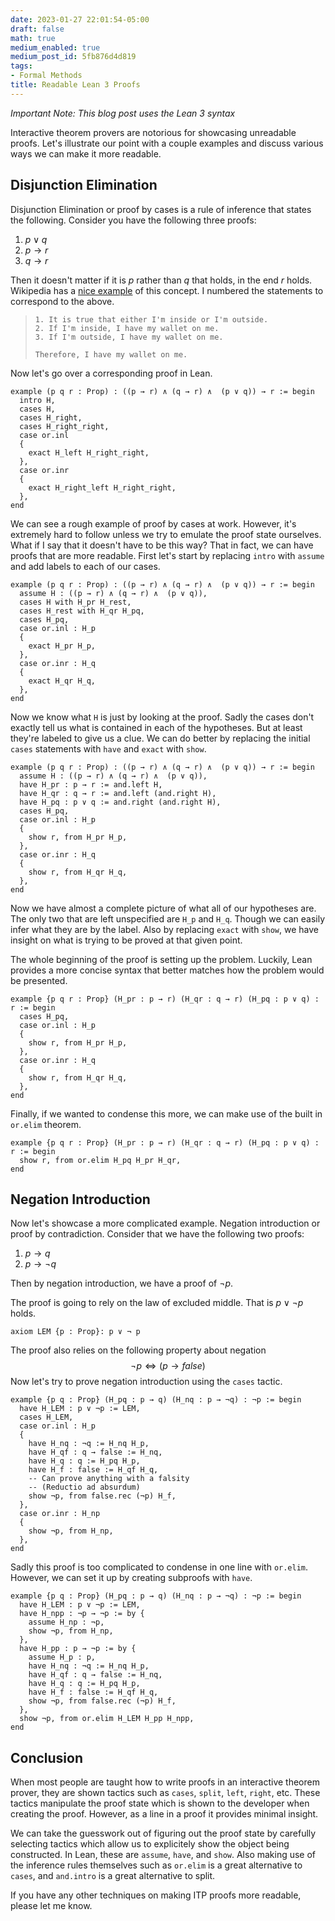 ```yaml
---
date: 2023-01-27 22:01:54-05:00
draft: false
math: true
medium_enabled: true
medium_post_id: 5fb876d4d819
tags:
- Formal Methods
title: Readable Lean 3 Proofs
---
```


*Important Note: This blog post uses the Lean 3 syntax*

Interactive theorem provers are notorious for showcasing unreadable proofs. Let's illustrate our point with a couple examples and discuss various ways we can make it more readable.

## Disjunction Elimination

Disjunction Elimination or proof by cases is a rule of inference that states the following. Consider you have the following three proofs:

1. $p \vee q$
2. $p \rightarrow r$
3. $q \rightarrow r$

Then it doesn't matter if it is $p$ rather than $q$ that holds, in the end $r$ holds.  Wikipedia has a [nice example](https://en.wikipedia.org/wiki/Disjunction_elimination) of this concept. I numbered the statements to correspond to the above.

>     1. It is true that either I'm inside or I'm outside.
>     2. If I'm inside, I have my wallet on me.
>     3. If I'm outside, I have my wallet on me.
>     
>     Therefore, I have my wallet on me.

Now let's go over a corresponding proof in Lean.

```lean
example (p q r : Prop) : ((p → r) ∧ (q → r) ∧  (p ∨ q)) → r := begin
  intro H,
  cases H,
  cases H_right,
  cases H_right_right,
  case or.inl
  {
    exact H_left H_right_right,
  },
  case or.inr
  {
    exact H_right_left H_right_right,
  },
end
```

We can see a rough example of proof by cases at work. However, it's extremely hard to follow unless we try to emulate the proof state ourselves. What if I say that it doesn't have to be this way? That in fact, we can have proofs that are more readable. First let's start by replacing `intro` with `assume` and add labels to each of our cases.

```lean
example (p q r : Prop) : ((p → r) ∧ (q → r) ∧  (p ∨ q)) → r := begin
  assume H : ((p → r) ∧ (q → r) ∧  (p ∨ q)),
  cases H with H_pr H_rest,
  cases H_rest with H_qr H_pq,
  cases H_pq,
  case or.inl : H_p
  {
    exact H_pr H_p,
  },
  case or.inr : H_q
  {
    exact H_qr H_q,
  },
end
```

Now we know what `H` is just by looking at the proof. Sadly the cases don't exactly tell us what is contained in each of the hypotheses. But at least they're labeled to give us a clue. We can do better by replacing the initial `cases` statements with `have` and `exact` with `show`.

```lean
example (p q r : Prop) : ((p → r) ∧ (q → r) ∧  (p ∨ q)) → r := begin
  assume H : ((p → r) ∧ (q → r) ∧  (p ∨ q)),
  have H_pr : p → r := and.left H,
  have H_qr : q → r := and.left (and.right H),
  have H_pq : p ∨ q := and.right (and.right H),
  cases H_pq,
  case or.inl : H_p
  {
    show r, from H_pr H_p,
  },
  case or.inr : H_q
  {
    show r, from H_qr H_q,
  },
end
```

Now we have almost a complete picture of what all of our hypotheses are. The only two that are left unspecified are `H_p` and `H_q`. Though we can easily infer what they are by the label. Also by replacing `exact` with `show`, we have insight on what is trying to be proved at that given point. 

The whole beginning of the proof is setting up the problem. Luckily, Lean provides a more concise syntax that better matches how the problem would be presented.

```lean
example {p q r : Prop} (H_pr : p → r) (H_qr : q → r) (H_pq : p ∨ q) : r := begin
  cases H_pq,
  case or.inl : H_p
  {
    show r, from H_pr H_p,
  },
  case or.inr : H_q
  {
    show r, from H_qr H_q,
  },
end
```

Finally, if we wanted to condense this more, we can make use of the built in `or.elim` theorem.

```lean
example {p q r : Prop} (H_pr : p → r) (H_qr : q → r) (H_pq : p ∨ q) : r := begin
  show r, from or.elim H_pq H_pr H_qr,
end
```

## Negation Introduction

Now let's showcase a more complicated example. Negation introduction or proof by contradiction. Consider that we have the following two proofs:

1. $p \rightarrow q$
2. $p \rightarrow \neg q$

Then by negation introduction, we have a proof of $\neg p$.

The proof is going to rely on the law of excluded middle. That is $p \vee \neg p$ holds.

```lean
axiom LEM {p : Prop}: p ∨ ¬ p
```

The proof also relies on the following property about negation
$$
\neg p \iff (p \rightarrow false)
$$
Now let's try to prove negation introduction using the  `cases` tactic.

```lean
example {p q : Prop} (H_pq : p → q) (H_nq : p → ¬q) : ¬p := begin
  have H_LEM : p ∨ ¬p := LEM,
  cases H_LEM,
  case or.inl : H_p
  {
    have H_nq : ¬q := H_nq H_p,
    have H_qf : q → false := H_nq,
    have H_q : q := H_pq H_p,
    have H_f : false := H_qf H_q,
    -- Can prove anything with a falsity
    -- (Reductio ad absurdum)
    show ¬p, from false.rec (¬p) H_f,
  },
  case or.inr : H_np
  { 
    show ¬p, from H_np,
  },
end
```

Sadly this proof is too complicated to condense in one line with `or.elim`. However, we can set it up by creating subproofs with `have`.

```lean
example {p q : Prop} (H_pq : p → q) (H_nq : p → ¬q) : ¬p := begin
  have H_LEM : p ∨ ¬p := LEM,
  have H_npp : ¬p → ¬p := by {
    assume H_np : ¬p,
    show ¬p, from H_np,
  },
  have H_pp : p → ¬p := by {
    assume H_p : p,
    have H_nq : ¬q := H_nq H_p,
    have H_qf : q → false := H_nq,
    have H_q : q := H_pq H_p,
    have H_f : false := H_qf H_q,
    show ¬p, from false.rec (¬p) H_f,
  },
  show ¬p, from or.elim H_LEM H_pp H_npp,
end
```

## Conclusion

When most people are taught how to write proofs in an interactive theorem prover, they are shown tactics such as `cases`, `split`, `left`, `right`, etc. These tactics manipulate the proof state which is shown to the developer when creating the proof. However, as a line in a proof it provides minimal insight.

We can take the guesswork out of figuring out the proof state by carefully selecting tactics which allow us to explicitely show the object being constructed. In Lean, these are `assume`, `have`, and `show`. Also making use of the inference rules themselves such as `or.elim` is a great alternative to `cases`, and `and.intro` is a great alternative to split.

If you have any other techniques on making ITP proofs more readable, please let me know.
